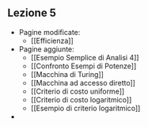 ## Lezione 5
- Pagine modificate:
	- [[Efficienza]]
- Pagine aggiunte:
	- [[Esempio Semplice di Analisi 4]]
	- [[Confronto Esempi di Potenze]]
	- [[Macchina di Turing]]
	- [[Macchina ad accesso diretto]]
	- [[Criterio di costo uniforme]]
	- [[Criterio di costo logaritmico]]
	- [[Esempio di criterio logaritmico]]
-